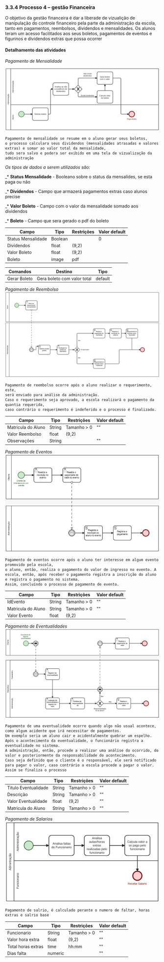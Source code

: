 ### 3.3.4 Processo 4 – gestão Financeira

O objetivo da gestão financeira é dar a liberade de vizualição de manipulação do controle financeiro pela parte da administração da escola, tanto em pagamentos, reembolsos, dividendos e mensalidades. Os alunos teram um acesso facilitados aos seus boletos, pagamentos de eventos e figurinos e dividendos extras que possa ocorrer

#### Detalhamento das atividades

*Pagamento de Mensalidade*

![Modelo BPMN do pagamento de mensalidade](images/bpmnPagamentoMensalidade.svg "Modelo BPMN de pagamento de mensalidade")

```
Pagamento de mensalidade se resume em o aluno gerar seus boletos,
o processo calculara seus dividendos (mensalidades atrasadas e valores extras) e somar ao valor total da mensalidade,
tudo sera salvo e podera ser exibido em uma tela de vizualização da administração
```

_Os tipos de dados a serem utilizados são:_

_* **Status Mensalidade** - Booleano sobre o status da mensalides, se esta paga ou não

_* **Dividendos** - Campo que armazerá pagamentos extras caso alunos precise

_* **Valor Boleto** - Campo com o valor da mensalidade somado aos dividendos

_* **Boleto** - Campo que sera gerado o pdf do boleto

| **Campo**          | **Tipo**         | **Restrições**         | **Valor default** |
| ---                | ---              | ---                    | ---               |
| Status Mensalidade | Boolean          |                        | 0                 |
| Dividendos         | float            | (9,2)                  |                   |
| Valor Boleto       | float            | (9,2)                  |                   |
| Boleto             | image            | pdf                    |                   |


| **Comandos**         |  **Destino**                   | **Tipo**          |
| ---                  | ---                            | ---               |
| Gerar Boleto         | Gera boleto com valor total    | default           |


*Pagamento de Reembolso*
![Modelo BPMN do pagamento de reembolso](images/bpmnPagamentoReembolsos.jpg "Modelo BPMN de pagamento de reembolso")
```
Pagamento de reembolso ocorre após o aluno realizar o requerimento, este,
será enviado para análise da administração.
Caso o requerimento seja aprovado, a escola realizará o pagamento da quantia requerida,
caso contrário o requerimento é indeferido e o processo é finalizado.
```
| **Campo**          | **Tipo**         | **Restrições**         | **Valor default** |
| ---                | ---              | ---                    | ---               |
| Matricula do Aluno | String           | Tamanho > 0            | ""                |
| Valor Reembolso    | float            | (9,2)                  |                   |
| Observações        | String           |                        | ""                |


*Pagamento de Eventos*
![Modelo BPMN do pagamento de eventos](images/bpmnPagamentoEventos.jpg "Modelo BPMN de pagamento de eventos")
```
Pagamento de eventos ocorre após o aluno ter interesse em algum evento promovido pela escola,
o aluno, então, realiza o pagamento do valor de ingresso no evento. A escola, então, após receber o pagamento registra a inscrição do aluno e registra o pagamento no sistema.
Assim, concluíndo o processo de pagamento de evento.
```
| **Campo**          | **Tipo**         | **Restrições**         | **Valor default** |
| ---                | ---              | ---                    | ---               |
| IdEvento           | String           | Tamanho > 0            | ""                |
| Matricula do Aluno | String           | Tamanho > 0            | ""                |
| Valor Evento       | float            | (9,2)                  |                   |


*Pagamento de Eventualidades*
![Modelo BPMN do pagamento de eventualidades](images/bpmnPagamentoEventualidades.jpg "Modelo BPMN de pagamento de eventualidades")
```
Pagamento de uma eventualidade ocorre quando algo não usual acontece, como algum acidente que irá necessitar de pagamentos.
Um exemplo seria um aluno cair e acidentalmente quebrar um espelho. Após o acontecimento da eventualidade, o funcionário registra a eventualidade no sistema.
A administração, então, procede a realizar uma análise do ocorrido, do valor e posteriormente da responsabilidade do acontecimento.
Caso seja definido que o cliente é o responsável, ele será notificado para pagar o valor, caso contrário a escola procede a pagar o valor. Assim se finaliza o processo
```
| **Campo**            | **Tipo**          | **Restrições**         | **Valor default** |
| ---                  | ---               | ---                    | ---               |
| Titulo Eventualidade | String            | Tamanho > 0            | ""                |
| Descrição            | String            | Tamanho > 0            | ""                |
| Valor Eventualidade  | float             | (9,2)                  | ""                |
| Matricula do Aluno   | String            | Tamanho > 0            | ""                |


*Pagamento de Salarios*
![Modelo BPMN do pagamento de salarios](images/bpmnPagamentoSalarios.svg "Modelo BPMN de pagamento de salarios")
```
Pagamento de salrio, é calculado perante o numero de faltar, horas extras e salrio base
```
| **Campo**            | **Tipo**          | **Restrições**         | **Valor default** |
| ---                  | ---               | ---                    | ---               |
| Funcionario          | String            | Tamanho > 0            | ""                |
| Valor hora extra     | float             | (9,2)                  | ""                |
| Total horas extras   | time              | hh:mm                  | ""                |
| Dias falta           | numeric           |                        | ""                |







